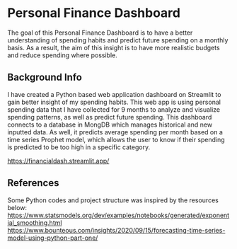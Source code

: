 # Personal Finance Dashboard 

The goal of this Personal Finance Dashboard is to have a better understanding of spending habits and predict future spending on a monthly basis. As a result, the aim of this insight is to have more realistic budgets and reduce spending where possible.

## Background Info

I have created a Python based web application dashboard on Streamlit to gain better insight of my spending habits. This web app is using personal spending data that I have collected for 9 months to analyze and visualize spending patterns, as well as predict future spending. This dashboard connects to a database in MongDB which manages historical and new inputted data. As well, it predicts average spending per month based on a time series Prophet model, which allows the user to know if their spending is predicted to be too high in a specific category.   

https://financialdash.streamlit.app/

## References 

Some Python codes and project structure was inspired by the resources below: 
https://www.statsmodels.org/dev/examples/notebooks/generated/exponential_smoothing.html
https://www.bounteous.com/insights/2020/09/15/forecasting-time-series-model-using-python-part-one/
